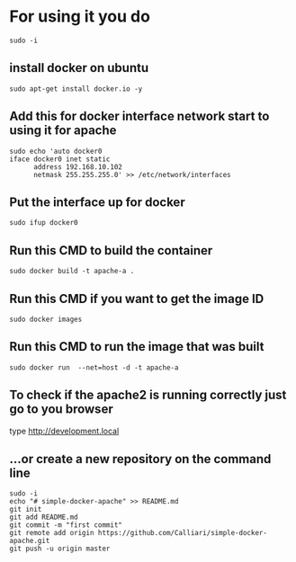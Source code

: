 
# For using it you do

```
sudo -i
```

## install docker on ubuntu 

```
sudo apt-get install docker.io -y
```

##  Add this for docker interface network start to using it for apache
```
sudo echo 'auto docker0
iface docker0 inet static
      address 192.168.10.102
      netmask 255.255.255.0' >> /etc/network/interfaces
```

## Put the interface up for docker
```
sudo ifup docker0
```

## Run this CMD to build the container

```
sudo docker build -t apache-a . 
```
## Run this CMD if you want to get the image ID

```
sudo docker images
```

## Run this CMD to run the image that was built
```
sudo docker run  --net=host -d -t apache-a
```
## To check if the apache2 is running correctly just go to you browser
type http://development.local

## …or create a new repository on the command line

```
sudo -i 
echo "# simple-docker-apache" >> README.md
git init
git add README.md
git commit -m "first commit"
git remote add origin https://github.com/Calliari/simple-docker-apache.git
git push -u origin master
```
